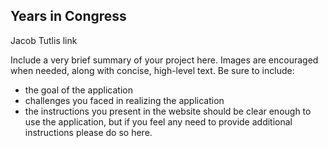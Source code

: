 ## Years in Congress

Jacob Tutlis link

Include a very brief summary of your project here. Images are encouraged when needed, along with concise, high-level text. Be sure to include:

-   the goal of the application
-   challenges you faced in realizing the application
-   the instructions you present in the website should be clear enough to use the application, but if you feel any need to provide additional instructions please do so here.
